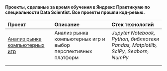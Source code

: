 **Проекты, сделаные за время обучения в Яндрекс Практикуме по специальности Data Scientist. Все проекты прошли код-ревью.**


Проект | Описание | Стек технологий
:------ | :---------|:----------
[Анализ рынка компьютерных игр](https://github.com/tarusin17/Y.Praktikum-projects/tree/master/Games-analys)      | Анализ рынка компьютерных игр и выбор перспективных платформ        | *Jupyter Notebook, Python, библиотеки Pandas, Matplotlib, SciPy, Seaborn, NumPy*
       |          |  
       |          |  

